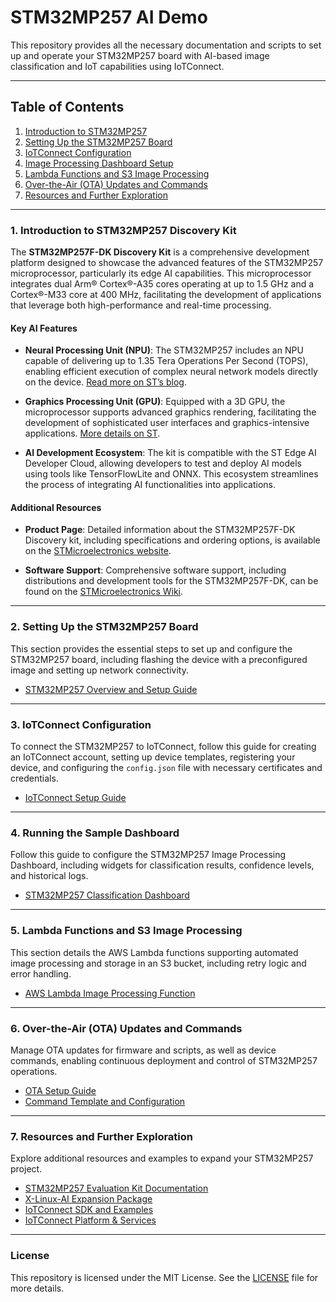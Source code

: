 # STM32MP257 AI Demo

This repository provides all the necessary documentation and scripts to set up and operate your STM32MP257 board with AI-based image classification and IoT capabilities using IoTConnect.

---

## Table of Contents

1. [Introduction to STM32MP257](readme.md#1-introduction-to-stm32mp257)
2. [Setting Up the STM32MP257 Board](readme.md#2-setting-up-the-stm32mp257-board)
3. [IoTConnect Configuration](readme.md#3-iotconnect-configuration)
4. [Image Processing Dashboard Setup](readme.md#4-image-processing-dashboard-setup)
5. [Lambda Functions and S3 Image Processing](#5-lambda-functions-and-s3-image-processing)
6. [Over-the-Air (OTA) Updates and Commands](#6-over-the-air-ota-updates-and-commands)
7. [Resources and Further Exploration](#7-resources-and-further-exploration)

---

### 1. Introduction to STM32MP257 Discovery Kit

The **STM32MP257F-DK Discovery Kit** is a comprehensive development platform designed to showcase the advanced features of the STM32MP257 microprocessor, particularly its edge AI capabilities. This microprocessor integrates dual Arm® Cortex®-A35 cores operating at up to 1.5 GHz and a Cortex®-M33 core at 400 MHz, facilitating the development of applications that leverage both high-performance and real-time processing.

#### Key AI Features

- **Neural Processing Unit (NPU)**: The STM32MP257 includes an NPU capable of delivering up to 1.35 Tera Operations Per Second (TOPS), enabling efficient execution of complex neural network models directly on the device. [Read more on ST’s blog](https://blog.st.com/stm32mp25/).

- **Graphics Processing Unit (GPU)**: Equipped with a 3D GPU, the microprocessor supports advanced graphics rendering, facilitating the development of sophisticated user interfaces and graphics-intensive applications. [More details on ST](https://www.st.com/en/microcontrollers-microprocessors/stm32mp257.html).

- **AI Development Ecosystem**: The kit is compatible with the ST Edge AI Developer Cloud, allowing developers to test and deploy AI models using tools like TensorFlowLite and ONNX. This ecosystem streamlines the process of integrating AI functionalities into applications.

#### Additional Resources

- **Product Page**: Detailed information about the STM32MP257F-DK Discovery kit, including specifications and ordering options, is available on the [STMicroelectronics website](https://www.st.com/en/evaluation-tools/stm32mp257f-dk.html).

- **Software Support**: Comprehensive software support, including distributions and development tools for the STM32MP257F-DK, can be found on the [STMicroelectronics Wiki](https://wiki.st.com/stm32mpu/wiki/STM32MP257x-DKx_-_software_distributions).

---

### 2. Setting Up the STM32MP257 Board

This section provides the essential steps to set up and configure the STM32MP257 board, including flashing the device with a preconfigured image and setting up network connectivity.

- [STM32MP257 Overview and Setup Guide](board-setup.md)

---

### 3. IoTConnect Configuration

To connect the STM32MP257 to IoTConnect, follow this guide for creating an IoTConnect account, setting up device templates, registering your device, and configuring the `config.json` file with necessary certificates and credentials.

- [IoTConnect Setup Guide](IoTConnect-setup.md)

---

### 4. Running the Sample Dashboard

Follow this guide to configure the STM32MP257 Image Processing Dashboard, including widgets for classification results, confidence levels, and historical logs.

- [STM32MP257 Classification Dashboard](running-the-sample-dashboard.md)

---

### 5. Lambda Functions and S3 Image Processing

This section details the AWS Lambda functions supporting automated image processing and storage in an S3 bucket, including retry logic and error handling.

- [AWS Lambda Image Processing Function](lambda-func-randompics.json)

---

### 6. Over-the-Air (OTA) Updates and Commands

Manage OTA updates for firmware and scripts, as well as device commands, enabling continuous deployment and control of STM32MP257 operations.

- [OTA Setup Guide](STM32MP-X-Linux-AI-OTA.md)
- [Command Template and Configuration](stm32mp2ai_template.JSON)

---

### 7. Resources and Further Exploration

Explore additional resources and examples to expand your STM32MP257 project.

- [STM32MP257 Evaluation Kit Documentation](https://wiki.st.com/stm32mpu/wiki/STM32MP25_Evaluation_boards_-_Starter_Package)
- [X-Linux-AI Expansion Package](https://wiki.stmicroelectronics.cn/stm32mpu/wiki/Category:X-LINUX-AI_expansion_package)
- [IoTConnect SDK and Examples](https://github.com/avnet-iotconnect/meta-iotconnect-docs/tree/main)
- [IoTConnect Platform & Services](https://www.iotconnect.io/)

---

### License

This repository is licensed under the MIT License. See the [LICENSE](LICENSE) file for more details.
